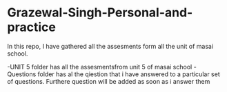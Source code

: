 # Grazewal-Singh-Personal-and-practice


In this repo, I have gathered all the assesments form all the unit of masai school. 

-UNIT 5 folder has all the assesmentsfrom unit 5 of masai school
-Questions folder has al the qiestion that i have answered to a particular set of questions.  Furthere question will be added as soon as i answer them
